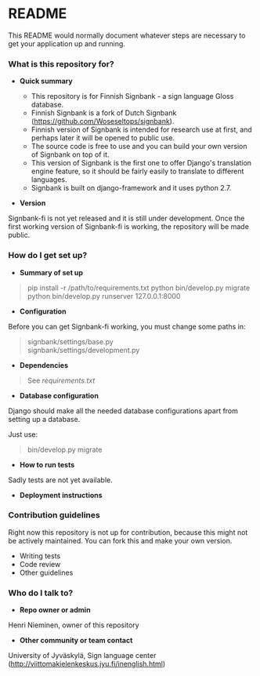# README #

This README would normally document whatever steps are necessary to get your application up and running.

### What is this repository for? ###

* **Quick summary**
    * This repository is for Finnish Signbank - a sign language Gloss database.
    * Finnish Signbank is a fork of Dutch Signbank (https://github.com/Woseseltops/signbank).
    * Finnish version of Signbank is intended for research use at first, and perhaps later it will be opened to public use.
    * The source code is free to use and you can build your own version of Signbank on top of it.
    * This version of Signbank is the first one to offer Django's translation engine feature, so it should be fairly easily to translate to different languages.
    * Signbank is built on django-framework and it uses python 2.7.

* **Version**

Signbank-fi is not yet released and it is still under development.
Once the first working version of Signbank-fi is working, the repository will be made public.

### How do I get set up? ###

* **Summary of set up**

> pip install -r /path/to/requirements.txt
> python bin/develop.py migrate
> python bin/develop.py runserver 127.0.0.1:8000

* **Configuration**

Before you can get Signbank-fi working, you must change some paths in:  
> signbank/settings/base.py  
> signbank/settings/development.py                              

* **Dependencies**

> See *requirements.txt*

* **Database configuration**

Django should make all the needed database configurations apart from setting up a database.

Just use:
> bin/develop.py migrate

* **How to run tests**

Sadly tests are not yet available.

* **Deployment instructions**

### Contribution guidelines ###

Right now this repository is not up for contribution, because this might not be actively maintained. You can fork this and make your own version.

* Writing tests
* Code review
* Other guidelines

### Who do I talk to? ###

* **Repo owner or admin**

Henri Nieminen, owner of this repository

* **Other community or team contact**

University of Jyväskylä, Sign language center (http://viittomakielenkeskus.jyu.fi/inenglish.html)